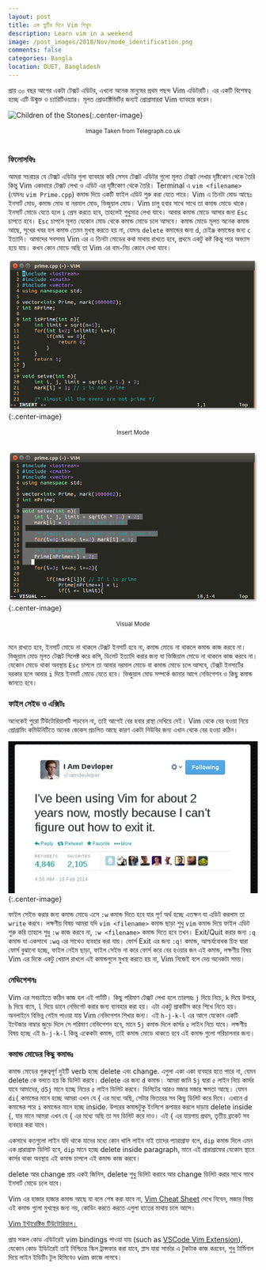 ```yaml
---
layout: post
title: এক ছুটির দিনে Vim শিখুন
description: Learn vim in a weekend
image: /post_images/2018/Nov/mode_identification.png
comments: false
categories: Bangla
location: DUET, Bangladesh
---
```


প্রায় ৩০ বছর আগের একটা টেক্সট এডিটর, এখনো অনেক মানুষের প্রথম পছন্দ Vim এডিটরটি। এর একটি বিশেষত্ব হচ্ছে এটি উন্মুক্ত ও চ্যারিটিওয়্যার। মূলত প্রোডাক্টিভিটির জন্যই প্রোগ্রামাররা Vim ব্যাবহার করেন। 

![Children of the Stones](https://www.telegraph.co.uk/content/dam/tv/2016/04/28/children_of_the_stones-xlarge_trans_NvBQzQNjv4Bqeo_i_u9APj8RuoebjoAHt0k9u7HhRJvuo-ZLenGRumA.jpg){:.center-image}
<center> <small>Image Taken from Telegraph.co.uk</small> </center> <br>

### ফিলোসফিঃ 
আমরা সচরাচর যে টেক্সট এডিটর গুলা ব্যাবহার করি সেসব টেক্সট এডিটর গুলো মূলত টেক্সট লেখার দৃষ্টিকোণ থেকে তৈরি কিন্তু Vim একাধারে টেক্সট লেখা ও এডিট এর দৃষ্টিকোণ থেকে তৈরি। Terminal এ `vim <filename>`  (যেমনঃ `vim Prime.cpp`) কমান্ড দিয়ে একটি ফাইল এডিট শুরু করা যেতে পারে। Vim এ তিনটা মোড আছেঃ ইনসার্ট মোড, কমান্ড মোড বা নরমাল মোড, ভিজুয়াল মোড। Vim চালু হবার সাথে সাথে তা কমান্ড মোডে থাকে। ইনসার্ট মোডে যেতে হলে `i` প্রেস করতে হবে, তাহলেই শুধুমাত্র লেখা যাবে। আবার কমান্ড মোডে আসার জন্য `Esc` চাপতে হবে। `Esc` চাপলে মূলত যেকোন মোড থেকে কমান্ড মোডে চলে আসবে। কমান্ড মোডে মূলত অনেক কমান্ড আছে, সুখের খবর হল কমান্ড তেমন মুখস্থ করতে হয় না, যেমনঃ `delete` কমান্ডের জন্য `d`, চেইঞ্জ কমান্ডের জন্য `c` ইত্যাদি। আমাদের সবসময় Vim এর এ তিনটা মোডের কথা মাথায় রাখতে হবে, প্রথমে একটু কষ্ট কিন্তু পরে অভ্যাস হয়ে যায়। কখন কোন মোডে অছি তা Vim এর বাম-নিচ কোনে দেখা যাবে। 

![Vim Mode Identification](/post_images/2018/Nov/mode_identification.png){:.center-image}
<center> <small>Insert Mode</small> </center> <br>

![Vim Mode Identification](/post_images/2018/Nov/mode_identification2.png){:.center-image}
<center> <small>Visual Mode</small> </center> <br>

মনে রাখতে হবে, ইনসার্ট মোডে না থাকলে টেক্সট ইনসার্ট হবে না, কমান্ড মোডে না থাকলে কমান্ড কাজ করবে না। ভিজুয়াল মোড মূলত টেক্সট সিলেক্ট করে কপি, ডিলেট ইত্যাদি করার জন্য যা ভিজিয়াল মোডে না থাকলে কাজ করবে না। যেকোন মোডে থাকা অবস্থায় `Esc` চাপলে তা আবার নরমাল মোডে বা কমান্ড মোডে চলে আসবে, টেক্সট ইনসার্টের দরকার হলে আবার `i` দিয়ে ইনসার্ট মোডে যেতে হবে। ভিজুয়াল মোড সম্পর্কে জানার আগে নেভিগেশন ও কিছু কমান্ড জানতে হবে। 

### ফাইল সেইভ ও এক্সিটঃ
অনেকেই পুরো টিউটোরিয়ালটি পড়বেন না, তাই আগেই বের হবার রাস্থা দেখিয়ে দেই। Vim থেকে বের হওয়া নিয়ে প্রোগ্রামিং কমিউনিটিতে অনেক জোকস প্রচলিত আছে কারণ একটা নিউবির জন্য এখান থেকে বের হওয়া কঠিন। 
 
![Exit Joke](/post_images/2018/Nov/exit_joke.jpg){:.center-image}

ফাইল সেইভ করার জন্য কমান্ড মোডে এসে `:w` কমান্ড দিতে হবে যার পূর্ণ অর্থ হচ্ছে এতক্ষন যা এডিট করলাম তা `write` করবে। লক্ষণীয় বিষয় আমরা যদি `vim <filename>` কমান্ড ছাড়া শুধু `vim` কমান্ড দিয়ে ফাইল এডিট শুরু করি তাহলে শুধু `:w` কাজ করবে না, `:w <filename>` কমান্ড দিতে হবে তখন। Exit/Quit করার জন্য `:q` কমান্ড যা একসাথে `:wq` এর সাথেও ব্যবহার করা যায়। ফোর্স Exit এর জন্য `:q!` কমান্ড, আশ্চর্যবোধক চিহ্ন দ্বারা ফোর্স বুঝানো হচ্ছে, ফাইল নেইম ছাড়া, ফাইল সেইভ না করে ফোর্স করে বের হওয়ার জন এই কমান্ড, লক্ষণীয় বিষয় Vim এর দিকে একটু খেয়াল রাখলে এই কমান্ডগুলে মুখস্থ করতে হয় না, Vim নিজেই বলে দেয় অনেকটা সময়।  

### নেভিগেশনঃ
Vim এর সবচাইতে কঠিন কাজ হল এই পার্টটি। কিছু পরিমাণ টেক্সট লেখা হলে তারপরঃ `j` দিয়ে নিচে, `k` দিয়ে উপরে, `h` দিয়ে বামে, `l` দিয়ে ডানে নেভিগেট করার জন্য ব্যাবহার করা হয়। এটা একটু প্রাকটিস করে শিখে নিতে হয়। অনলাইনে বিভিন্ন গেইম পাওয়া যায় Vim নেভিগেশন শিখার জন্য। এই `h-j-k-l` এর আগে যেকোন একটি ইন্টেজার নাম্বার জুড়ে দিলে সে পরিমাণ নেভিগেশন হবে, মানে `5j` কমান্ড দিলে কার্সর ৫ লাইন নিচে যাবে। লক্ষণীয় বিষয় হচ্ছে এই `h-j-k-l` কিন্তু একেকটা কমান্ড, তাই কমান্ড মোডে থাকতে হবে এই কমান্ড গুলো পরিচালনার জন্য। 

### কমান্ড মোডের কিছু কমান্ডঃ
কমান্ড মোডের গুরুত্বপূর্ণ দুইটি verb হচ্ছে delete এবং change. এগুলা একা একা ব্যবহার হতে পারে না, যেমন delete কে বলতে হয় কি ডিলিট করবে। delete এর জন্য `d` কমান্ড। আমরা জানি `5j` দ্বারা ৫ লাইন নিচে কার্সর যাবে আমাদের, `d5j` মানে হচ্ছে নিচের ৫ লাইন ডিলিট করবে। ডিলিটের আরও মজার মজার ক্ষমতা আছে। যেমন `di{` কমান্ডের মানে হচ্ছে আমরা এখন যে { এর মধ্যে অছি, সেটার ভিতরের সব কিছু ডিলিট করে দিবে। এখানে `d` কমান্ডের পরে `i` কমান্ডের মানে হচ্ছে inside. উপরের কমান্ডটুকু ইংলিশে রূপান্তর করলে দাড়ায় delete inside {, যার মানে আমরা এখন যে { এর মধ্যে অছি তা সব ডিলিট করে দাও। এই { এর যায়গায় প্রথম, তৃতীয় ব্রাকেট সব ব্যবহার করা যাবে। 

একসাথে কতগুলো লাইন যদি থাকে যাদের মধ্যে কোন খালি লাইন নাই তাদের প্যারাগ্রাফ বলে, `dip` কমান্ড দিলে এমন এক প্রারাগ্রাফ ডিলিট হবে, `dip` মানে হচ্ছে delete inside paragraph, মানে এই প্রারাগ্রাফের যেকোন স্থানে কার্সর থাকা অবস্থায় এই কমান্ড চাপলে এই কমান্ড কাজ করবে। 

delete আর change প্রায় একই জিনিস, delete শুধু ডিলিট করাবে আর change ডিলিট করার সাথে সাথে ইনসার্ট মোডে চলে যাবে। 

Vim এর হাজার হাজার কমান্ড আছে যা বলে শেষ করা যাবে না, <a href="https://vim.rtorr.com/">Vim Cheat Sheet</a> দেখে নিবেন, মজার বিষয় এই কমান্ড গুলো  মুখস্থের জন্য নয়, কোডিং করতে করতে এগুলা হাতের মাথায় চলে আসে। 

<a href="https://www.openvim.com/">Vim ইন্টারেক্টিভ টিউটোরিয়াল।</a>

প্রায় সকল কোড এডিটরেই vim bindings পাওয়া যায় (such as <a href="https://marketplace.visualstudio.com/items?itemName=vscodevim.vim">VSCode Vim Extension</a>), যেকোন কোড ইডিটরেই তাই নিশ্চিন্তে স্কিল ট্রান্সফার করা যাবে, প্লাস যারা সার্ভার এ টুকটাক কাজ করবেন, শুধু টার্মিনাল দিয়ে লাইন ইডিটিং টুল হিসিবেও  vim কাজে লাগবে। 
